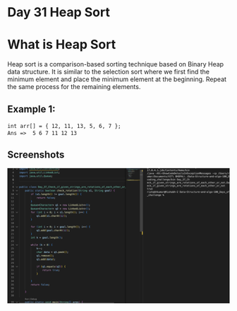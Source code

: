 
# Day 31   Heap Sort

# What is Heap Sort
Heap sort is a comparison-based sorting technique based on Binary Heap data structure. It is similar to the selection sort where we first find the minimum element and place the minimum element at the beginning. Repeat the same process for the remaining elements.

## Example 1:

````
int arr[] = { 12, 11, 13, 5, 6, 7 };
Ans =>  5 6 7 11 12 13

````












## Screenshots

![Solution Screenshot](/ProgramSS/Solution30.png)







